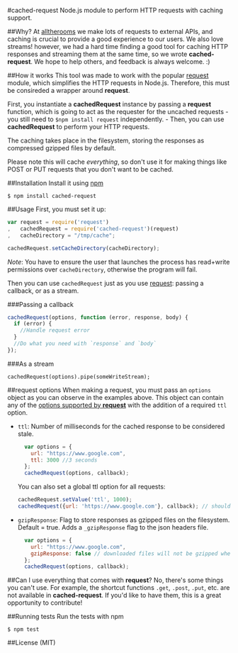 #cached-request
Node.js module to perform HTTP requests with caching support.

##Why?
At [alltherooms](http://alltherooms.com/) we make lots of requests to external APIs, and caching is crucial to provide a good experience to our users. We also love streams! however, we had a hard time finding a good tool for caching HTTP responses and streaming them at the same time, so we wrote **cached-request**. We hope to help others, and feedback is always welcome. :)

##How it works
This tool was made to work with the popular [request](https://github.com/request/request) module, which simplifies the HTTP requests in Node.js. Therefore, this must be consireded a wrapper around **request**.

First, you instantiate a **cachedRequest** instance by passing a **request** function, which is going to act as the requester for the uncached requests - you still need to `$npm install request` independently. - Then, you can use **cachedRequest** to perform your HTTP requests.

The caching takes place in the filesystem, storing the responses as compressed gzipped files by default.

Please note this will cache *everything*, so don't use it for making things like POST or PUT requests that you don't want to be cached.

##Installation
Install it using [npm](https://www.npmjs.com/)
```
$ npm install cached-request
```

##Usage
First, you must set it up:
```javascript
var request = require('request')
,   cachedRequest = require('cached-request')(request)
,   cacheDirectory = "/tmp/cache";

cachedRequest.setCacheDirectory(cacheDirectory);
```
_Note_: You have to ensure the user that launches the process has read+write permissions over `cacheDirectory`, otherwise the program will fail.

Then you can use `cachedRequest` just as you use [request](https://github.com/request/request): passing a callback, or as a stream.

###Passing a callback
```javascript
cachedRequest(options, function (error, response, body) {
  if (error) {
    //Handle request error
  }
  //Do what you need with `response` and `body`
});
```

###As a stream
```
cachedRequest(options).pipe(someWriteStream);
```

##request options
When making a request, you must pass an `options` object as you can observe in the examples above. This object can contain any of the [options supported by **request**](https://github.com/request/request#requestoptions-callback) with the addition of a required `ttl` option.

- `ttl`: Number of milliseconds for the cached response to be considered stale.

    ```javascript
      var options = {
        url: "https://www.google.com",
        ttl: 3000 //3 seconds
      };
      cachedRequest(options, callback);
    ```

    You can also set a global ttl option for all requests:

    ```javascript
    cachedRequest.setValue('ttl', 1000);
    cachedRequest({url: 'https://www.google.com'}, callback); // should benefit from the cache if previously cached
    ```

- `gzipResponse`: Flag to store responses as gzipped files on the filesystem. Default = true. Adds a `_gzipResponse` flag to the json headers file. 

    ```javascript
      var options = {
        url: "https://www.google.com",
        gzipResponse: false // downloaded files will not be gzipped when saved
      };
      cachedRequest(options, callback);
    ```

##Can I use everything that comes with **request**?
No, there's some things you can't use. For example, the shortcut functions `.get`, `.post`, `.put`, etc. are not available in **cached-request**. If you'd like to have them, this is a great opportunity to contribute!

##Running tests
Run the tests with npm
```
$ npm test
```

##License (MIT)

